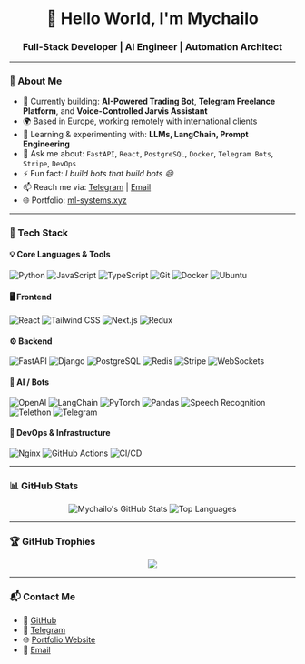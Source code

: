 <h1 align="center">🚀 Hello World, I'm Mychailo</h1>
<h3 align="center">Full-Stack Developer | AI Engineer | Automation Architect</h3>

---

### 🧠 About Me

- 🧩 Currently building: **AI-Powered Trading Bot**, **Telegram Freelance Platform**, and **Voice-Controlled Jarvis Assistant**
- 🌍 Based in Europe, working remotely with international clients
- 🧠 Learning & experimenting with: **LLMs, LangChain, Prompt Engineering**
- 💬 Ask me about: `FastAPI`, `React`, `PostgreSQL`, `Docker`, `Telegram Bots`, `Stripe`, `DevOps`
- ⚡ Fun fact: *I build bots that build bots 😄*
- 📫 Reach me via: [Telegram](https://t.me/ML_System) | [Email](mailto:misaloka29@gmail.com)
- 🌐 Portfolio: [ml-systems.xyz](https://ml-systems.xyz)

---

### 🧰 Tech Stack

#### 💡 Core Languages & Tools
![Python](https://img.shields.io/badge/-Python-000?logo=python)
![JavaScript](https://img.shields.io/badge/-JavaScript-000?logo=javascript)
![TypeScript](https://img.shields.io/badge/-TypeScript-000?logo=typescript)
![Git](https://img.shields.io/badge/-Git-000?logo=git)
![Docker](https://img.shields.io/badge/-Docker-000?logo=docker)
![Ubuntu](https://img.shields.io/badge/-Ubuntu-000?logo=ubuntu)

#### 🖥️ Frontend
![React](https://img.shields.io/badge/-React-000?logo=react)
![Tailwind CSS](https://img.shields.io/badge/-Tailwind-000?logo=tailwindcss)
![Next.js](https://img.shields.io/badge/-Next.js-000?logo=nextdotjs)
![Redux](https://img.shields.io/badge/-Redux-000?logo=redux)

#### ⚙️ Backend
![FastAPI](https://img.shields.io/badge/-FastAPI-000?logo=fastapi)
![Django](https://img.shields.io/badge/-Django-000?logo=django)
![PostgreSQL](https://img.shields.io/badge/-PostgreSQL-000?logo=postgresql)
![Redis](https://img.shields.io/badge/-Redis-000?logo=redis)
![Stripe](https://img.shields.io/badge/-Stripe-000?logo=stripe)
![WebSockets](https://img.shields.io/badge/-WebSockets-000?logo=websocket)

#### 🧠 AI / Bots
![OpenAI](https://img.shields.io/badge/-OpenAI-000?logo=openai)
![LangChain](https://img.shields.io/badge/-LangChain-000?logo=openai)
![PyTorch](https://img.shields.io/badge/-PyTorch-000?logo=pytorch)
![Pandas](https://img.shields.io/badge/-Pandas-000?logo=pandas)
![Speech Recognition](https://img.shields.io/badge/-TTS/STT-000?logo=voicemod)
![Telethon](https://img.shields.io/badge/-Telethon-000?logo=telegram)
![Telegram](https://img.shields.io/badge/-Telegram_Bots-000?logo=telegram)

#### 🔧 DevOps & Infrastructure
![Nginx](https://img.shields.io/badge/-Nginx-000?logo=nginx)
![GitHub Actions](https://img.shields.io/badge/-GitHub%20Actions-000?logo=githubactions)
![CI/CD](https://img.shields.io/badge/-CI/CD-000?logo=github)

---

### 📊 GitHub Stats

<div align="center">
  <img src="https://github-readme-stats.vercel.app/api?username=MLokatsiun&show_icons=true&theme=tokyonight" alt="Mychailo's GitHub Stats" />
  <img src="https://github-readme-stats.vercel.app/api/top-langs/?username=MLokatsiun&layout=compact&theme=tokyonight" alt="Top Languages" />
</div>

---

### 🏆 GitHub Trophies

<div align="center">
  <img src="https://github-profile-trophy.vercel.app/?username=MLokatsiun&theme=onedark&margin-w=10&no-bg=true&no-frame=true" />
</div>

---

### 📬 Contact Me

- 💼 [GitHub](https://github.com/MLokatsiun)
- 📩 [Telegram](https://t.me/ML_System)
- 🌐 [Portfolio Website](https://ml-systems.xyz)
- 📧 [Email](mailto:misaloka29@gmail.com)
